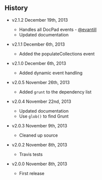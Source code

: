 ## History

- v2.1.2 December 19th, 2013
  - Handles all DocPad events - [@evantill](http://github.com/evantill)
  - Updated documentation

- v2.1.1 December 6th, 2013
  - Added the populateCollections event

- v2.1.0 December 6th, 2013
  - Added dynamic event handling

- v2.0.5 November 26th, 2013
  - Added `grunt` to the dependency list

- v2.0.4 November 22nd, 2013
  - Updated documentation
  - Use `glob()` to find Grunt

- v2.0.3 November 9th, 2013
  - Cleaned up source

- v2.0.2 November 8th, 2013
  - Travis tests

- v2.0.0 November 8th, 2013
  - First release
